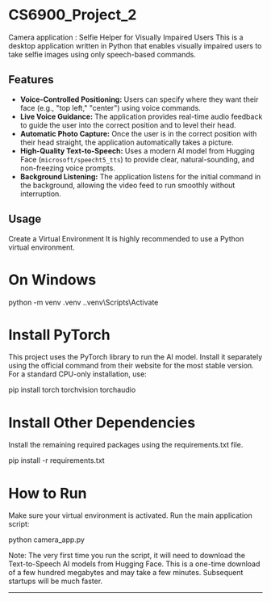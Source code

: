# CS6900_Project_2
Camera application : Selfie Helper for Visually Impaired Users
This is a desktop application written in Python that enables visually impaired users to take selfie images using only speech-based commands.

## Features

* **Voice-Controlled Positioning:** Users can specify where they want their face (e.g., "top left," "center") using voice commands.
* **Live Voice Guidance:** The application provides real-time audio feedback to guide the user into the correct position and to level their head.
* **Automatic Photo Capture:** Once the user is in the correct position with their head straight, the application automatically takes a picture.
* **High-Quality Text-to-Speech:** Uses a modern AI model from Hugging Face (`microsoft/speecht5_tts`) to provide clear, natural-sounding, and non-freezing voice prompts.
* **Background Listening:** The application listens for the initial command in the background, allowing the video feed to run smoothly without interruption.

## Usage
Create a Virtual Environment
It is highly recommended to use a Python virtual environment.


# On Windows
python -m venv .venv
.\.venv\Scripts\Activate


# Install PyTorch
This project uses the PyTorch library to run the AI model. Install it separately using the official command from their website for the most stable version. For a standard CPU-only installation, use:

pip install torch torchvision torchaudio


# Install Other Dependencies
Install the remaining required packages using the requirements.txt file.

pip install -r requirements.txt 


# How to Run
Make sure your virtual environment is activated.
Run the main application script:

python camera_app.py


Note: The very first time you run the script, it will need to download the Text-to-Speech AI models from Hugging Face. This is a one-time download of a few hundred megabytes and may take a few minutes. Subsequent startups will be much faster.

---



